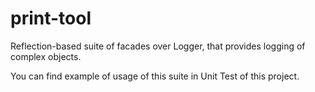 # print-tool
Reflection-based suite of facades over Logger, that provides logging of complex objects.

You can find example of usage of this suite in Unit Test of this project.

